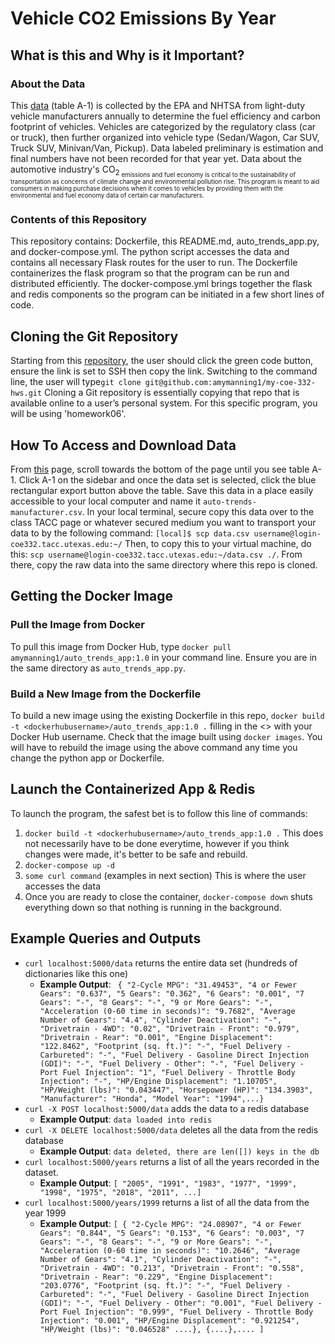# Vehicle CO2 Emissions By Year

## What is this and Why is it Important?
### About the Data
This [data](https://www.epa.gov/automotive-trends/explore-automotive-trends-data#DetailedData) (table A-1) is collected by the EPA and NHTSA from light-duty vehicle manufacturers annually to determine the fuel efficiency and carbon footprint of vehicles. Vehicles are categorized by the regulatory class (car or truck), then further organized into vehicle type (Sedan/Wagon, Car SUV, Truck SUV, Minivan/Van, Pickup). Data labeled preliminary is estimation and final numbers have not been recorded for that year yet. Data about the automotive industry's CO<sub>2<sub> emissions and fuel economy is critical to the sustainability of transportation as concerns of climate change and environmental pollution rise. This program is meant to aid consumers in making purchase decisions when it comes to vehicles by providing them with the environmental and fuel economy data of certain car manufacturers. 
### Contents of this Repository
This repository contains: Dockerfile, this README.md, auto_trends_app.py, and docker-compose.yml. The python script accesses the data and contains all necessary Flask routes for the user to run. The Dockerfile containerizes the flask program so that the program can be run and distributed efficiently. The docker-compose.yml brings together the flask and redis components so the program can be initiated in a few short lines of code.  
## Cloning the Git Repository
Starting from this [repository](https://github.com/amymanning1/my-coe-332-hws), the user should click the green code button, ensure
the link is set to SSH then copy the link. Switching to the command line, the
user will type`git clone git@github.com:amymanning1/my-coe-332-hws.git`
Cloning a Git repository is essentially copying that repo that is available online to a user’s personal system. For this specific program, you will be using 'homework06'.
## How To Access and Download Data
From [this](https://www.epa.gov/automotive-trends/explore-automotive-trends-data#DetailedData) page, scroll towards the bottom of the page until you see table A-1. Click A-1 on the sidebar and once the data set is selected, click the blue rectangular export button above the table. Save this data in a place easily accessible to your local computer and name it `auto-trends-manufacturer.csv`. In your local terminal, secure copy this data over to the class TACC page or whatever secured medium you want to transport your data to by the following command: `[local]$ scp data.csv username@login-coe332.tacc.utexas.edu:~/`
Then, to copy this to your virtual machine, do this: `scp username@login-coe332.tacc.utexas.edu:~/data.csv ./`. From there, copy the raw data into the same directory where this repo is cloned.
## Getting the Docker Image
### Pull the Image from Docker
To pull this image from Docker Hub, type `docker pull amymanning1/auto_trends_app:1.0` in your command line. Ensure you are in the same directory as `auto_trends_app.py`.
### Build a New Image from the Dockerfile
To build a new image using the existing Dockerfile in this repo, `docker build -t <dockerhubusername>/auto_trends_app:1.0 .` filling in the <> with your Docker Hub username. Check that the image built using `docker images`. You will have to rebuild the image using the above command any time you change the python app or Dockerfile. 
## Launch the Containerized App & Redis
To launch the program, the safest bet is to follow this line of commands:
1. `docker build -t <dockerhubusername>/auto_trends_app:1.0 .` This does not necessarily have to be done everytime, however if you think changes were made, it's better to be safe and rebuild. 
2. `docker-compose up -d`
3. `some curl command` (examples in next section) This is where the user accesses the data
4. Once you are ready to close the container, `docker-compose down` shuts everything down so that nothing is running in the background. 
## Example Queries and Outputs
* `curl localhost:5000/data` returns the entire data set (hundreds of dictionaries like this one)
	- **Example Output**: ` {
    "2-Cycle MPG": "31.49453",
    "4 or Fewer Gears": "0.637",
    "5 Gears": "0.362",
    "6 Gears": "0.001",
    "7 Gears": "-",
    "8 Gears": "-",
    "9 or More Gears": "-",
    "Acceleration (0-60 time in seconds)": "9.7682",
    "Average Number of Gears": "4.4",
    "Cylinder Deactivation": "-",
    "Drivetrain - 4WD": "0.02",
    "Drivetrain - Front": "0.979",
    "Drivetrain - Rear": "0.001",
    "Engine Displacement": "122.8462",
    "Footprint (sq. ft.)": "-",
    "Fuel Delivery - Carbureted": "-",
    "Fuel Delivery - Gasoline Direct Injection (GDI)": "-",
    "Fuel Delivery - Other": "-",
    "Fuel Delivery - Port Fuel Injection": "1",
    "Fuel Delivery - Throttle Body Injection": "-",
    "HP/Engine Displacement": "1.10705",
    "HP/Weight (lbs)": "0.043447",
    "Horsepower (HP)": "134.3903",
    "Manufacturer": "Honda",
    "Model Year": "1994",...}`  
* `curl -X POST localhost:5000/data` adds the data to a redis database
	- **Example Output**: `data loaded into redis`
* `curl -X DELETE localhost:5000/data` deletes all the data from the redis database
	- **Example Output**: `data deleted, there are len([]) keys in the db`
* `curl localhost:5000/years` returns a list of all the years recorded in the dataset. 
	- **Example Output**: `[
  "2005",
  "1991",
  "1983",
  "1977",
  "1999",
  "1998",
  "1975",
  "2018",
  "2011", ...]`
* `curl localhost:5000/years/1999` returns a list of all the data from the year 1999
	- **Example Output**: `[
  {
    "2-Cycle MPG": "24.08907",
    "4 or Fewer Gears": "0.844",
    "5 Gears": "0.153",
    "6 Gears": "0.003",
    "7 Gears": "-",
    "8 Gears": "-",
    "9 or More Gears": "-",
    "Acceleration (0-60 time in seconds)": "10.2646",
    "Average Number of Gears": "4.1",
    "Cylinder Deactivation": "-",
    "Drivetrain - 4WD": "0.213",
    "Drivetrain - Front": "0.558",
    "Drivetrain - Rear": "0.229",
    "Engine Displacement": "203.0776",
    "Footprint (sq. ft.)": "-",
    "Fuel Delivery - Carbureted": "-",
    "Fuel Delivery - Gasoline Direct Injection (GDI)": "-",
    "Fuel Delivery - Other": "0.001",
    "Fuel Delivery - Port Fuel Injection": "0.999",
    "Fuel Delivery - Throttle Body Injection": "0.001",
    "HP/Engine Displacement": "0.921254",
    "HP/Weight (lbs)": "0.046528" ....}, {....},....
]`   
